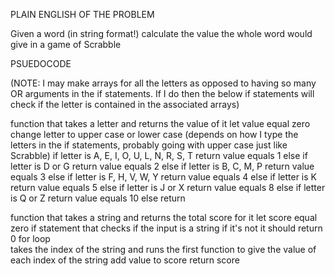 PLAIN ENGLISH OF THE PROBLEM

Given a word (in string format!) calculate the value the whole word would give in a game of Scrabble

PSUEDOCODE

(NOTE: I may make arrays for all the letters as opposed to having so many OR arguments in the if statements. If I do then the below if statements will check if the letter is contained in the associated arrays)

function that takes a letter and returns the value of it
    let value equal zero
    change letter to upper case or lower case (depends on how I type the letters in the if statements, probably going with upper case just like Scrabble)
    if letter is A, E, I, O, U, L, N, R, S, T
        return value equals 1
    else if letter is D or G
        return value equals 2
    else if letter is B, C, M, P
        return value equals 3
    else if letter is F, H, V, W, Y
        return value equals 4
    else if letter is K
        return value equals 5
    else if letter is J or X
        return value equals 8
    else if letter is Q or Z
        return value equals 10
    else
        return


function that takes a string and returns the total score for it
    let score equal zero
    if statement that checks if the input is a string
        if it's not it should return 0
    for loop  
        takes the index of the string and runs the first function to give the value of each index of the string
        add value to score
    return score